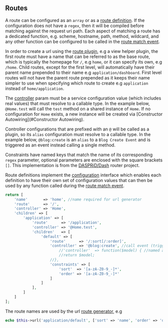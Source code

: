 ## Routes
A route can be configured as an `array` or as a [route definition](https://github.com/mvc5/framework/blob/master/src/Route/Definition/Definition.php). If the configuration does not have a `regex`, then it will be compiled before matching against the request uri path. Each aspect of matching a route has a dedicated function, e.g. scheme, hostname, path, method, wildcard, and any other function can be configured to be called in the [route match event](https://github.com/mvc5/framework/blob/master/src/Route/Match/Match.php).

In order to create a url using the [route plugin](https://github.com/mvc5/framework/blob/master/src/Route/Plugin/Plugin.php), e.g a view helper plugin, the first route must have a name that can be referred to as the base route, which is typically the homepage for `/`, e.g `home`, or it can specify its own, e.g `/home`. Child routes, except for the first level, will automatically have their parent name prepended to their name e.g `application/dashboard`. First level routes will not have the parent route prepended as it keeps their name simpler to use when specifying which route to create e.g `application` instead of `home/application`.

The [controller](https://github.com/mvc5/framework/blob/master/src/Route/Definition/Definition.php#L26) param must be a service configuration value (which includes real values) that must resolve to a callable type. In the example below, `@Home.test` will call the `test` method on a shared instance of `Home`. If no configuration for `Home` exists, a new instance will be created via [Constructor Autowiring](#Constructor Autowiring).

Controller configurations that are prefixed with an `@` will be called as a plugin, so its `alias` configuration must resolve to a callable type. In the example below, `@blog:create` is an `alias` to a `Blog Create Event` and is triggered as an event instead calling a single method.

Constraints have named keys that match the name of its corresponding `regex` parameter, optional parameters are enclosed with the square brackets `[]`. This implementation is from the [DASPRiD/Dash](https://github.com/DASPRiD/Dash) router project.

Route definitions implement the [configuration](https://github.com/mvc5/framework/blob/master/src/Config/Configuration.php) interface which enables each definition to have their own set of configuration values that can then be used by any function called during the [route match event](https://github.com/mvc5/framework/blob/master/src/Route/Match/Match.php).

```php
return [
    'name'       => 'home', //name required for url generator
    'route'      => '/',
    'controller' => 'Home',
    'children' => [
        'application' => [
            'route'      => '/application',
            'controller' => '@Home.test',
            'children'   => [
                'default' => [
                    'route'      => '/:sort[/:order]',
                    'controller' => '@blog:create', //call event (trigger)
                        //'controller'  => function($model) { //named args
                        //return $model;
                    //},
                    'constraints' => [
                        'sort'  => '[a-zA-Z0-9_-]*',
                        'order' => '[a-zA-Z0-9_-]*'
                    ]
                ]
            ],
        ]
    ]
];
```

The route names are used by the url [route generator](https://github.com/mvc5/framework/blob/master/src/Route/Generator/Generator.php), e.g

```php
echo $this->url('application/default', ['sort' => 'name', 'order' => 'desc']);
```
